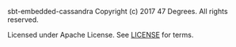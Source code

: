 sbt-embedded-cassandra
Copyright (c) 2017 47 Degrees.  All rights reserved.

Licensed under Apache License. See [LICENSE](LICENSE) for terms.